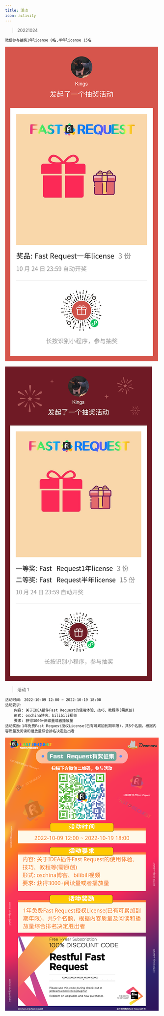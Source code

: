 ```yaml
---
title: 活动
icon: activity
---
```


> 20221024
```
微信参与抽奖1年license 8名,半年license 15名
```
![](../.vuepress/public/img/activity/20221024.png)

![](../.vuepress/public/img/activity/20221024-1.png)

> 活动 1

```
活动时间: 2022-10-09 12:00 ~ 2022-10-19 18:00
活动要求:
    内容: 关于IDEA插件Fast Request的使用体验、技巧、教程等(需原创)
    形式: oschina博客、bilibili视频
    要求: 获得3000+阅读量或者播放量
活动奖励:1年免费Fast Request授权License(已有可累加到期年限)，共5个名额，根据内容质量及阅读和播放量综合排名决定胜出者
```

![](../.vuepress/public/img/activity/activity1.png)
